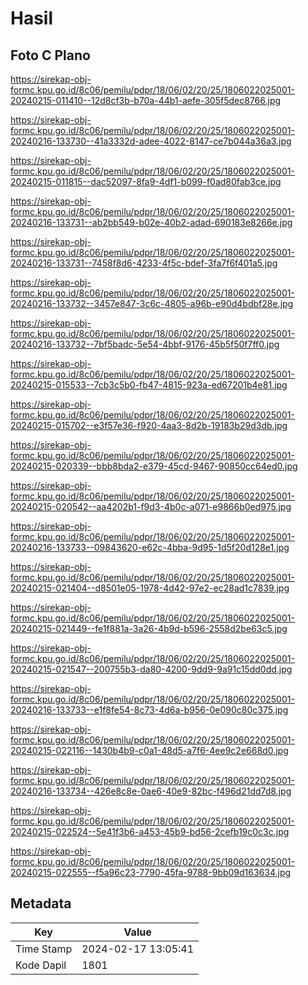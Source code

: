 # Hasil

## Foto C Plano

https://sirekap-obj-formc.kpu.go.id/8c06/pemilu/pdpr/18/06/02/20/25/1806022025001-20240215-011410--12d8cf3b-b70a-44b1-aefe-305f5dec8766.jpg

https://sirekap-obj-formc.kpu.go.id/8c06/pemilu/pdpr/18/06/02/20/25/1806022025001-20240216-133730--41a3332d-adee-4022-8147-ce7b044a36a3.jpg

https://sirekap-obj-formc.kpu.go.id/8c06/pemilu/pdpr/18/06/02/20/25/1806022025001-20240215-011815--dac52097-8fa9-4df1-b099-f0ad80fab3ce.jpg

https://sirekap-obj-formc.kpu.go.id/8c06/pemilu/pdpr/18/06/02/20/25/1806022025001-20240216-133731--ab2bb549-b02e-40b2-adad-690183e8266e.jpg

https://sirekap-obj-formc.kpu.go.id/8c06/pemilu/pdpr/18/06/02/20/25/1806022025001-20240216-133731--7458f8d6-4233-4f5c-bdef-3fa7f6f401a5.jpg

https://sirekap-obj-formc.kpu.go.id/8c06/pemilu/pdpr/18/06/02/20/25/1806022025001-20240216-133732--3457e847-3c6c-4805-a96b-e90d4bdbf28e.jpg

https://sirekap-obj-formc.kpu.go.id/8c06/pemilu/pdpr/18/06/02/20/25/1806022025001-20240216-133732--7bf5badc-5e54-4bbf-9176-45b5f50f7ff0.jpg

https://sirekap-obj-formc.kpu.go.id/8c06/pemilu/pdpr/18/06/02/20/25/1806022025001-20240215-015533--7cb3c5b0-fb47-4815-923a-ed67201b4e81.jpg

https://sirekap-obj-formc.kpu.go.id/8c06/pemilu/pdpr/18/06/02/20/25/1806022025001-20240215-015702--e3f57e36-f920-4aa3-8d2b-19183b29d3db.jpg

https://sirekap-obj-formc.kpu.go.id/8c06/pemilu/pdpr/18/06/02/20/25/1806022025001-20240215-020339--bbb8bda2-e379-45cd-9467-90850cc64ed0.jpg

https://sirekap-obj-formc.kpu.go.id/8c06/pemilu/pdpr/18/06/02/20/25/1806022025001-20240215-020542--aa4202b1-f9d3-4b0c-a071-e9866b0ed975.jpg

https://sirekap-obj-formc.kpu.go.id/8c06/pemilu/pdpr/18/06/02/20/25/1806022025001-20240216-133733--09843620-e62c-4bba-9d95-1d5f20d128e1.jpg

https://sirekap-obj-formc.kpu.go.id/8c06/pemilu/pdpr/18/06/02/20/25/1806022025001-20240215-021404--d8501e05-1978-4d42-97e2-ec28ad1c7839.jpg

https://sirekap-obj-formc.kpu.go.id/8c06/pemilu/pdpr/18/06/02/20/25/1806022025001-20240215-021449--fe1f881a-3a26-4b9d-b596-2558d2be63c5.jpg

https://sirekap-obj-formc.kpu.go.id/8c06/pemilu/pdpr/18/06/02/20/25/1806022025001-20240215-021547--200755b3-da80-4200-9dd9-9a91c15dd0dd.jpg

https://sirekap-obj-formc.kpu.go.id/8c06/pemilu/pdpr/18/06/02/20/25/1806022025001-20240216-133733--e1f8fe54-8c73-4d6a-b956-0e090c80c375.jpg

https://sirekap-obj-formc.kpu.go.id/8c06/pemilu/pdpr/18/06/02/20/25/1806022025001-20240215-022116--1430b4b9-c0a1-48d5-a7f6-4ee9c2e668d0.jpg

https://sirekap-obj-formc.kpu.go.id/8c06/pemilu/pdpr/18/06/02/20/25/1806022025001-20240216-133734--426e8c8e-0ae6-40e9-82bc-f496d21dd7d8.jpg

https://sirekap-obj-formc.kpu.go.id/8c06/pemilu/pdpr/18/06/02/20/25/1806022025001-20240215-022524--5e41f3b6-a453-45b9-bd56-2cefb19c0c3c.jpg

https://sirekap-obj-formc.kpu.go.id/8c06/pemilu/pdpr/18/06/02/20/25/1806022025001-20240215-022555--f5a96c23-7790-45fa-9788-9bb09d163634.jpg


## Metadata

| Key        | Value               |
| ---------- | ------------------- |
| Time Stamp | 2024-02-17 13:05:41 |
| Kode Dapil | 1801                |



